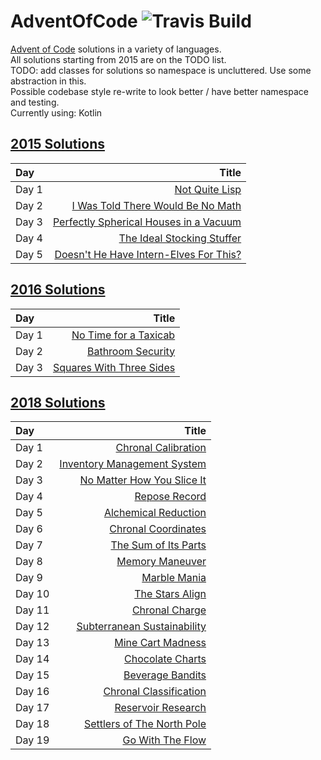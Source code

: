 # AdventOfCode ![Travis Build](https://travis-ci.org/CoreyShupe/AdventOfCode.svg?branch=master)
[Advent of Code](https://adventofcode.com) solutions in a variety of languages.<br/>
All solutions starting from 2015 are on the TODO list.<br/>
TODO: add classes for solutions so namespace is uncluttered. Use some abstraction in this.<br />
Possible codebase style re-write to look better / have better namespace and testing. <br />
Currently using: Kotlin<br/>
## [2015 Solutions](https://adventofcode.com/2015)
|Day|Title|
|:---|---:|
|Day 1|[Not Quite Lisp](jvm/main/kotlin/com/github/coreyshupe/adventofcode/y2015/Day1.kt)|
|Day 2|[I Was Told There Would Be No Math](jvm/main/kotlin/com/github/coreyshupe/adventofcode/y2015/Day2.kt)|
|Day 3|[Perfectly Spherical Houses in a Vacuum](jvm/main/kotlin/com/github/coreyshupe/adventofcode/y2015/Day3.kt)|
|Day 4|[The Ideal Stocking Stuffer](jvm/main/kotlin/com/github/coreyshupe/adventofcode/y2015/Day4.kt)|
|Day 5|[Doesn't He Have Intern-Elves For This?](jvm/main/kotlin/com/github/coreyshupe/adventofcode/y2015/Day5.kt)|
## [2016 Solutions](https://adventofcode.com/2016)
|Day|Title|
|:---|---:|
|Day 1|[No Time for a Taxicab](jvm/main/kotlin/com/github/coreyshupe/adventofcode/y2016/Day1.kt)|
|Day 2|[Bathroom Security](jvm/main/kotlin/com/github/coreyshupe/adventofcode/y2016/Day2.kt)|
|Day 3|[Squares With Three Sides](jvm/main/kotlin/com/github/coreyshupe/adventofcode/y2016/Day3.kt)|
## [2018 Solutions](https://adventofcode.com/2018)
|Day|Title|
|:---|---:|
|Day 1|[Chronal Calibration](project_mds/2018/Chronal%20Calibration-1.md)|
|Day 2|[Inventory Management System](jvm/main/kotlin/com/github/coreyshupe/adventofcode/y2018/Day2.kt)|
|Day 3|[No Matter How You Slice It](jvm/main/kotlin/com/github/coreyshupe/adventofcode/y2018/Day3.kt)|
|Day 4|[Repose Record](jvm/main/kotlin/com/github/coreyshupe/adventofcode/y2018/Day4.kt)|
|Day 5|[Alchemical Reduction](jvm/main/kotlin/com/github/coreyshupe/adventofcode/y2018/Day5.kt)|
|Day 6|[Chronal Coordinates](jvm/main/kotlin/com/github/coreyshupe/adventofcode/y2018/Day6.kt)|
|Day 7|[The Sum of Its Parts](jvm/main/kotlin/com/github/coreyshupe/adventofcode/y2018/Day7.kt)|
|Day 8|[Memory Maneuver](jvm/main/kotlin/com/github/coreyshupe/adventofcode/y2018/Day8.kt)|
|Day 9|[Marble Mania](jvm/main/kotlin/com/github/coreyshupe/adventofcode/y2018/Day9.kt)|
|Day 10|[The Stars Align](jvm/main/kotlin/com/github/coreyshupe/adventofcode/y2018/Day10.kt)|
|Day 11|[Chronal Charge](jvm/main/kotlin/com/github/coreyshupe/adventofcode/y2018/Day11.kt)|
|Day 12|[Subterranean Sustainability](jvm/main/kotlin/com/github/coreyshupe/adventofcode/y2018/Day12.kt)|
|Day 13|[Mine Cart Madness](jvm/main/kotlin/com/github/coreyshupe/adventofcode/y2018/Day13.kt)|
|Day 14|[Chocolate Charts](jvm/main/kotlin/com/github/coreyshupe/adventofcode/y2018/Day14.kt)|
|Day 15|[Beverage Bandits](jvm/main/kotlin/com/github/coreyshupe/adventofcode/y2018/Day15.kt)|
|Day 16|[Chronal Classification](jvm/main/kotlin/com/github/coreyshupe/adventofcode/y2018/Day16.kt)|
|Day 17|[Reservoir Research](jvm/main/kotlin/com/github/coreyshupe/adventofcode/y2018/Day17.kt)|
|Day 18|[Settlers of The North Pole](jvm/main/kotlin/com/github/coreyshupe/adventofcode/y2018/Day18.kt)|
|Day 19|[Go With The Flow](jvm/main/kotlin/com/github/coreyshupe/adventofcode/y2018/Day19.kt)|
